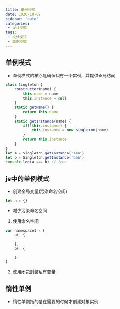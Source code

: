 ```yaml
---
title: 单例模式
date: 2020-10-09
sidebar: 'auto'
categories:
 - 设计模式
tags:
 - 设计模式
 - 单例模式
---
```


##  单例模式

-   单例模式的核心是确保只有一个实例，并提供全局访问
```js
class Singleton {
    constructor(name) {
        this.name = name
        this.instance = null
    }
    static getName() {
        return this.name
    }
    static getInstance(name) {
        if(!this.instance) {
            this.instance = new Singleton(name)
        }
        return this.instance
    }
}
let a = Singleton.getInstance('aaa')
let b = Singleton.getInstance('bbb')
console.log(a === b) // true
```

##  js中的单例模式
-   创建全局变量(污染命名空间)
```js
let a = {}
```
-   减少污染命名空间
1.  使用命名空间
```js
var namespace1 = { 
    a() {

    },
    b() {

    }
}
```
2.  使用闭包封装私有变量

##  惰性单例

-   惰性单例指的是在需要的时候才创建对象实例